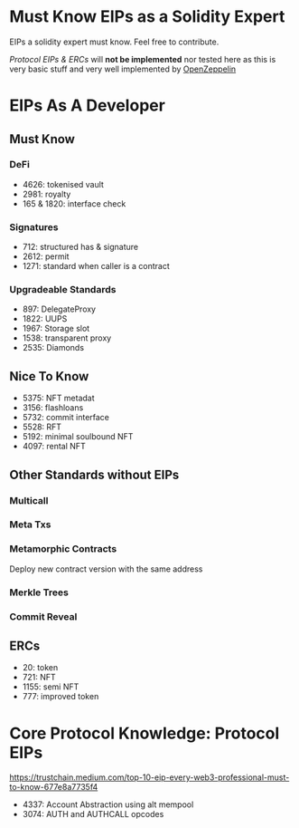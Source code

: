 # Must Know EIPs as a Solidity Expert
EIPs a solidity expert must know. Feel free to contribute.

*Protocol EIPs & ERCs* will **not be implemented** nor tested here as this is very basic stuff and very well implemented by [OpenZeppelin](openzeppelin-contracts…)

# EIPs As A Developer
## Must Know
### DeFi
- 4626: tokenised vault
- 2981: royalty
- 165 & 1820: interface check
### Signatures
- 712: structured has & signature
- 2612: permit
- 1271: standard when caller is a contract
### Upgradeable Standards
- 897: DelegateProxy
- 1822: UUPS
- 1967: Storage slot
- 1538: transparent proxy
- 2535: Diamonds

## Nice To Know
- 5375: NFT metadat
- 3156: flashloans
- 5732: commit interface
- 5528: RFT
- 5192: minimal soulbound NFT
- 4097: rental NFT

## Other Standards without EIPs
### Multicall
### Meta Txs
### Metamorphic Contracts
Deploy new contract version with the same address
### Merkle Trees
### Commit Reveal

## ERCs
- 20: token
- 721: NFT
- 1155: semi NFT
- 777: improved token

# Core Protocol Knowledge: Protocol EIPs
https://trustchain.medium.com/top-10-eip-every-web3-professional-must-to-know-677e8a7735f4
- 4337: Account Abstraction using alt mempool
- 3074: AUTH and AUTHCALL opcodes
